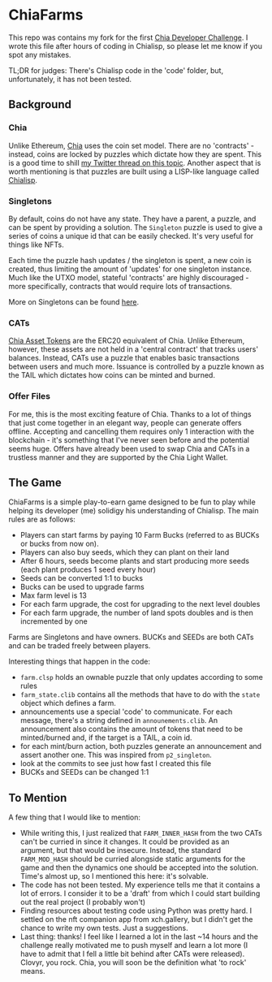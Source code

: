 # ChiaFarms

This repo was contains my fork for the first [Chia Developer Challenge](https://www.chia.net/2022/01/18/learn-chialisp-with-clovyr.en.html). I wrote this file after hours of coding in Chialisp, so please let me know if you spot any mistakes.

TL;DR for judges: There's Chialisp code in the 'code' folder, but, unfortunately, it has not been tested.

## Background

### Chia
Unlike Ethereum, [Chia](https://www.chia.net/) uses the coin set model. There are no 'contracts' - instead, coins are locked by puzzles which dictate how they are spent. This is a good time to shill [my Twitter thread on this topic](https://twitter.com/yakuh1t0/status/1484567282848313351?s=20&t=oXQwDLFcMzIROAWPFeAu0Q). Another aspect that is worth mentioning is that puzzles are built using a LISP-like language called [Chialisp](https://chialisp.com/).

### Singletons
By default, coins do not have any state. They have a parent, a puzzle, and can be spent by providing a solution. The `Singleton` puzzle is used to give a series of coins a unique id that can be easily checked. It's very useful for things like NFTs.

Each time the puzzle hash updates / the singleton is spent, a new coin is created, thus limiting the amount of 'updates' for one singleton instance. Much like the UTXO model, stateful 'contracts' are highly discouraged - more specifically, contracts that would require lots of transactions.

More on Singletons can be found [here](https://chialisp.com/docs/puzzles/singletons).

### CATs

[Chia Asset Tokens](https://chialisp.com/docs/puzzles/cats) are the ERC20 equivalent of Chia. Unlike Ethereum, however, these assets are not held in a 'central contract' that tracks users' balances. Instead, CATs use a puzzle that enables basic transactions between users and much more. Issuance is controlled by a puzzle known as the TAIL which dictates how coins can be minted and burned.

### Offer Files

For me, this is the most exciting feature of Chia. Thanks to a lot of things that just come together in an elegant way, people can generate offers offline. Accepting and cancelling them requires only 1 interaction with the blockchain - it's something that I've never seen before and the potential seems huge. Offers have already been used to swap Chia and CATs in a trustless manner and they are supported by the Chia Light Wallet.

## The Game

ChiaFarms is a simple play-to-earn game designed to be fun to play while helping its developer (me) solidigy his understanding of Chialisp. The main rules are as follows:
 * Players can start farms by paying 10 Farm Bucks (referred to as BUCKs or bucks from now on).
 * Players can also buy seeds, which they can plant on their land
 * After 6 hours, seeds become plants and start producing more seeds (each plant produces 1 seed every hour)
 * Seeds can be converted 1:1 to bucks
 * Bucks can be used to upgrade farms
 * Max farm level is 13
 * For each farm upgrade, the cost for upgrading to the next level doubles
 * For each farm upgrade, the number of land spots doubles and is then incremented by one

Farms are Singletons and have owners. BUCKs and SEEDs are both CATs and can be traded freely between players.

Interesting things that happen in the code:
 - `farm.clsp` holds an ownable puzzle that only updates according to some rules
 - `farm_state.clib` contains all the methods that have to do with the `state` object which defines a farm.
 - announcements use a special 'code' to communicate. For each message, there's a string defined in `announements.clib`. An announcement also contains the amount of tokens that need to be minted/burned and, if the target is a TAIL, a coin id.
 - for each mint/burn action, both puzzles generate an announcement and assert another one. This was inspired from `p2_singleton`.
 - look at the commits to see just how fast I created this file
 - BUCKs and SEEDs can be changed 1:1

## To Mention
A few thing that I would like to mention:
 * While writing this, I just realized that `FARM_INNER_HASH` from the two CATs can't be curried in since it changes. It could be provided as an argument, but that would be insecure. Instead, the standard `FARM_MOD_HASH` should be curried alongside static arguments for the game and then the dynamics one should be accepted into the solution. Time's almost up, so I mentioned this here: it's solvable.
 * The code has not been tested. My experience tells me that it contains a lot of errors. I consider it to be a 'draft' from which I could start building out the real project (I probably won't)
 * Finding resources about testing code using Python was pretty hard. I settled on the nft companion app from xch.gallery, but I didn't get the chance to write my own tests. Just a suggestions.
 * Last thing: thanks! I feel like I learned a lot in the last ~14 hours and the challenge really motivated me to push myself and learn a lot more (I have to admit that I fell a little bit behind after CATs were released). Clovyr, you rock. Chia, you will soon be the definition what 'to rock' means.
